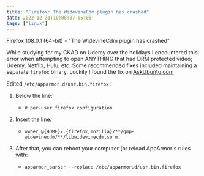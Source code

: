 ```yaml
---
title: "Firefox: The WidevineCdm plugin has crashed"
date: 2022-12-31T10:08:07-05:00
tags: ["linux"]
---
```

Firefox 108.0.1 (64-bit) - "The WidevineCdm plugin has crashed"

While studying for my CKAD on Udemy over the holidays I encountered this error when attempting to open ANYTHING that had DRM protected video; Udemy, Netflix, Hulu, etc.  Some recommended fixes included maintaining a separate `firefox` binary.  Luckily I found the fix on [AskUbuntu.com](https://askubuntu.com/questions/1418203/netflix-on-firefox-the-widevinecdm-plugin-has-crashed)
<!--more-->

Edited `/etc/apparmor.d/usr.bin.firefox` :

1. Below the line: 
    - `# per-user firefox configuration`

1. Insert the line: 
    - `owner @{HOME}/.{firefox,mozilla}/**/gmp-widevinecdm/**/libwidevinecdm.so m, `

1. After that, you can reboot your computer (or reload AppArmor's rules with:
    - `apparmor_parser --replace /etc/apparmor.d/usr.bin.firefox`

